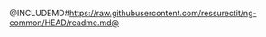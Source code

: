 <div class="pull-right">
    <a href="https://github.com/ressurectit/ng-common">
        <span class="fab fa-github"></span>
    </a>
</div>

@INCLUDEMD#https://raw.githubusercontent.com/ressurectit/ng-common/HEAD/readme.md@
